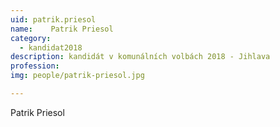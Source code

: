 ```yaml
---
uid: patrik.priesol
name:    Patrik Priesol
category:
  - kandidat2018
description: kandidát v komunálních volbách 2018 - Jihlava
profession: 
img: people/patrik-priesol.jpg

---
```


Patrik Priesol
